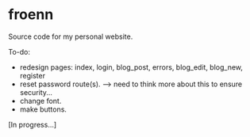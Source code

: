 # froenn
Source code for my personal website.

To-do:
- redesign pages: index, login, blog_post, errors, blog_edit, blog_new, register
- reset password route(s). --> need to think more about this to ensure security...
- change font.
- make buttons.

[In progress...]
